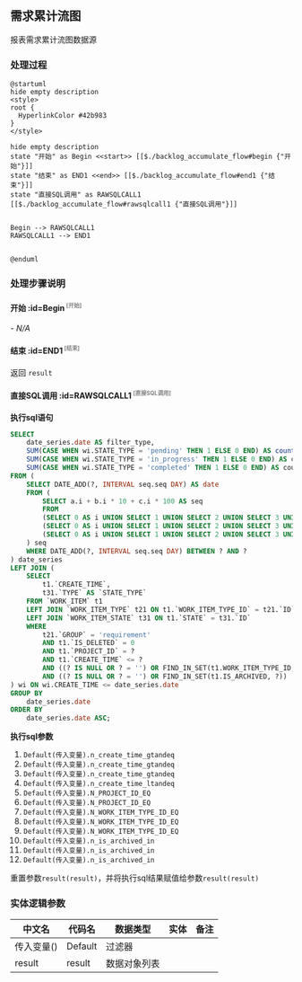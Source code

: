 ## 需求累计流图 <!-- {docsify-ignore-all} -->

   报表需求累计流图数据源

### 处理过程

```plantuml
@startuml
hide empty description
<style>
root {
  HyperlinkColor #42b983
}
</style>

hide empty description
state "开始" as Begin <<start>> [[$./backlog_accumulate_flow#begin {"开始"}]]
state "结束" as END1 <<end>> [[$./backlog_accumulate_flow#end1 {"结束"}]]
state "直接SQL调用" as RAWSQLCALL1  [[$./backlog_accumulate_flow#rawsqlcall1 {"直接SQL调用"}]]


Begin --> RAWSQLCALL1
RAWSQLCALL1 --> END1


@enduml
```


### 处理步骤说明

#### 开始 :id=Begin<sup class="footnote-symbol"> <font color=gray size=1>[开始]</font></sup>



*- N/A*
#### 结束 :id=END1<sup class="footnote-symbol"> <font color=gray size=1>[结束]</font></sup>



返回 `result`

#### 直接SQL调用 :id=RAWSQLCALL1<sup class="footnote-symbol"> <font color=gray size=1>[直接SQL调用]</font></sup>



<p class="panel-title"><b>执行sql语句</b></p>

```sql
SELECT
    date_series.date AS filter_type,
    SUM(CASE WHEN wi.STATE_TYPE = 'pending' THEN 1 ELSE 0 END) AS count,
    SUM(CASE WHEN wi.STATE_TYPE = 'in_progress' THEN 1 ELSE 0 END) AS count1,
    SUM(CASE WHEN wi.STATE_TYPE = 'completed' THEN 1 ELSE 0 END) AS count2
FROM (
    SELECT DATE_ADD(?, INTERVAL seq.seq DAY) AS date
    FROM (
        SELECT a.i + b.i * 10 + c.i * 100 AS seq
        FROM
        (SELECT 0 AS i UNION SELECT 1 UNION SELECT 2 UNION SELECT 3 UNION SELECT 4 UNION SELECT 5 UNION SELECT 6 UNION SELECT 7 UNION SELECT 8 UNION SELECT 9) a,
        (SELECT 0 AS i UNION SELECT 1 UNION SELECT 2 UNION SELECT 3 UNION SELECT 4 UNION SELECT 5 UNION SELECT 6 UNION SELECT 7 UNION SELECT 8 UNION SELECT 9) b,
        (SELECT 0 AS i UNION SELECT 1 UNION SELECT 2 UNION SELECT 3 UNION SELECT 4 UNION SELECT 5 UNION SELECT 6 UNION SELECT 7 UNION SELECT 8 UNION SELECT 9) c
    ) seq
    WHERE DATE_ADD(?, INTERVAL seq.seq DAY) BETWEEN ? AND ?
) date_series
LEFT JOIN (
    SELECT
        t1.`CREATE_TIME`,
        t31.`TYPE` AS `STATE_TYPE`
    FROM `WORK_ITEM` t1
    LEFT JOIN `WORK_ITEM_TYPE` t21 ON t1.`WORK_ITEM_TYPE_ID` = t21.`ID`
    LEFT JOIN `WORK_ITEM_STATE` t31 ON t1.`STATE` = t31.`ID`
    WHERE
        t21.`GROUP` = 'requirement'
        AND t1.`IS_DELETED` = 0
        AND t1.`PROJECT_ID` = ?
        AND t1.`CREATE_TIME` <= ?
        AND ((? IS NULL OR ? = '') OR FIND_IN_SET(t1.WORK_ITEM_TYPE_ID, ?))
        AND ((? IS NULL OR ? = '') OR FIND_IN_SET(t1.IS_ARCHIVED, ?))
) wi ON wi.CREATE_TIME <= date_series.date
GROUP BY
    date_series.date
ORDER BY
    date_series.date ASC;

```

<p class="panel-title"><b>执行sql参数</b></p>

1. `Default(传入变量).n_create_time_gtandeq`
2. `Default(传入变量).n_create_time_gtandeq`
3. `Default(传入变量).n_create_time_gtandeq`
4. `Default(传入变量).n_create_time_ltandeq`
5. `Default(传入变量).N_PROJECT_ID_EQ`
6. `Default(传入变量).N_PROJECT_ID_EQ`
7. `Default(传入变量).N_WORK_ITEM_TYPE_ID_EQ`
8. `Default(传入变量).N_WORK_ITEM_TYPE_ID_EQ`
9. `Default(传入变量).N_WORK_ITEM_TYPE_ID_EQ`
10. `Default(传入变量).n_is_archived_in`
11. `Default(传入变量).n_is_archived_in`
12. `Default(传入变量).n_is_archived_in`

重置参数`result(result)`，并将执行sql结果赋值给参数`result(result)`



### 实体逻辑参数

|    中文名   |    代码名    |  数据类型    |  实体   |备注 |
| --------| --------| -------- | -------- | --------   |
|传入变量(<i class="fa fa-check"/></i>)|Default|过滤器|||
|result|result|数据对象列表|||
